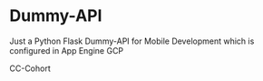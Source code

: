 # Dummy-API
Just a Python Flask Dummy-API for Mobile Development which is configured in App Engine GCP


CC-Cohort
